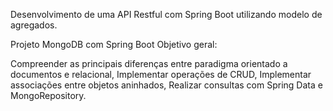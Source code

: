Desenvolvimento de uma API Restful com Spring Boot utilizando modelo de agregados.

Projeto MongoDB com Spring Boot
Objetivo geral:

Compreender as principais diferenças entre paradigma orientado a documentos e relacional, Implementar operações de CRUD, Implementar associações entre objetos aninhados, Realizar consultas com Spring Data e MongoRepository.
